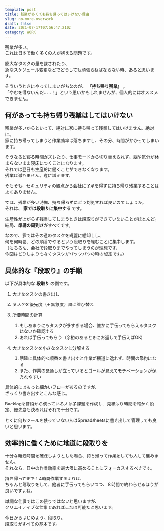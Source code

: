 ```yaml
---
template: post
title: 残業が多くても持ち帰ってはいけない理由
slug: no-more-overwork
draft: false
date: 2021-07-17T07:56:47.210Z
category: WORK
---
```

残業が多い。  
これは日本で働く多くの人が抱える問題です。  

膨大なタスクの量を課されたり、  
急なスケジュール変更などでどうしても頑張らねばならない時、あると思います。  

そういうときにやってしまいがちなのが、 **『持ち帰り残業』** 。  
「やむを得ないんだ……！」という思いかもしれませんが、個人的にはオススメできません。  

## 何があっても持ち帰り残業はしてはいけない

残業が多いからといって、絶対に家に持ち帰って残業してはいけません。絶対に。\
家に持ち帰ってしまうと作業効率は落ちますし、その分、時間がかかってしまいます。  

そうなると寝る時間がズレたり、仕事モードから切り替えられず、脳や気分が休まらないまま寝床につくことになります。\
それでは翌日も生産的に働くことができなくなります。\
残業は減りません。逆に増えます。  

そもそも、セキュリティの観点から会社に了承を得ずに持ち帰り残業することはよくありません。

では、残業が多い時期、持ち帰らずにどう対処すれば良いのでしょうか。\
それは、 **家では段取りに集中する** です。  

生産性が上がらず残業してしまうときは段取りができていないことがほとんど。\
結局、**準備の周到さ**がすべてです。  

なので、家ではその週のタスクを綺麗に棚卸しし、\
何を何時間、どの順番でやるという段取りを組むことに集中します。  
（もちろん、会社で段取りまでやってしまうのが理想です。  
今回はどうしようもなくタスクがパッツパツの時の想定です。）

## 具体的な『段取り』の手順

以下が具体的な **段取り** の例です。

1. 大きなタスクの書き出し
2. タスクを優先度（＋緊急度）順に並び替え
3. 所要時間の計算

   1. もしあまりにもタスクが多すぎる場合、誰かに手伝ってもらえるタスクはないか確認する
   2. あれば手伝ってもらう（余裕のあるときにお返しで手伝えばOK）
4. 大きなタスクを小さなタスクに分解する

   1. 明確に具体的な順番を書き出すと作業が横道に逸れず、時間の節約になる
   2. また、作業の見通しが立っているとゴールが見えてモチベーションが保たれやすい

具体的にはもっと細かいフローがあるのですが、\
ざっくり書き出すとこんな感じ。

Backlogを普段から使っている人は子課題を作成し、見積もり時間を細かく設定、優先度も決めればそれで十分です。

とくに何もツールを使っていない人はSpreadsheetsに書き出して管理しても良いと思います。

## 効率的に働くために地道に段取りを  
十分な睡眠時間を確保しようとした場合、持ち帰って作業をしても大して進みません。  
それなら、日中の作業効率を最大限に高めることにフォーカスするべきです。  

持ち帰ってまで１4時間作業するよりは、  
ちゃんと段取りをして、他者に手伝ってもらいつつ、８時間で終わらせるほうが良いですよね。  

単調な仕事ではこの限りではないと思いますが、  
クリエイティブな仕事であればこれは可能だと思います。  

今日からはじめよう、段取り。  
段取りがすべての基本です。  